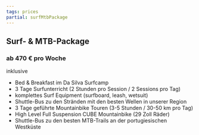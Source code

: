 ```yaml
---
tags: prices
partial: surfMtbPackage
---
```


## Surf- & MTB-Package

### ab 470 € pro Woche

<div class="h4">inklusive</div>

* Bed & Breakfast im Da Silva Surfcamp
* 3 Tage Surfunterricht (2 Stunden pro Session / 2 Sessions pro Tag)
* komplettes Surf Equipment (surfboard, leash, wetsuit)
* Shuttle-Bus zu den Stränden mit den besten Wellen in unserer Region
* 3 Tage geführte Mountainbike Touren (3-5 Stunden / 30-50 km pro Tag)
* High Level Full Suspension CUBE Mountainbike (29 Zoll Räder)
* Shuttle-Bus zu den besten MTB-Trails an der portugiesischen Westküste
